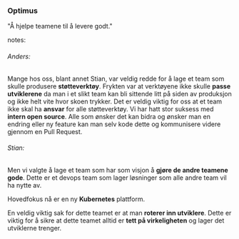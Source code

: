 ### Optimus

"Å hjelpe teamene til å levere godt."


notes:
###### Anders: 
Mange hos oss, blant annet Stian, var veldig redde for å lage et team som skulle produsere **støtteverktøy**. Frykten var at verktøyene ikke skulle **passe utviklerene** da man i et slikt team kan bli sittende litt på siden av produksjon og ikke helt vite hvor skoen trykker. Det er veldig viktig for oss at et team ikke skal ha **ansvar** for alle støtteverktøy. Vi har hatt stor suksess med **intern open source**. Alle som ønsker det kan bidra og ønsker man en endring eller ny feature kan man selv kode dette og kommunisere videre gjennom en Pull Request.

###### Stian: 
Men vi valgte å lage et team som har som visjon å **gjøre de andre teamene gode**. Dette er et devops team som lager løsninger som alle andre team vil ha nytte av. 

Hovedfokus nå er en ny **Kubernetes** plattform. 

En veldig viktig sak for dette teamet er at man **roterer inn utviklere**. Dette er viktig for å sikre at dette teamet alltid er **tett på virkeligheten** og lager det utviklerne trenger.  


